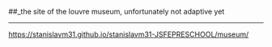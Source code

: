 ##_the site of the louvre museum, unfortunately not adaptive yet
***
https://stanislavm31.github.io/stanislavm31-JSFEPRESCHOOL/museum/
